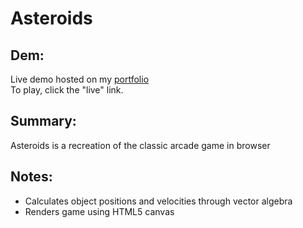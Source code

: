 Asteroids
=========

Dem:
-----
Live demo hosted on my [portfolio](http://www.daleum.com)  
To play, click the "live" link. 

Summary:
--------
Asteroids is a recreation of the classic arcade game in browser

Notes:
------
* Calculates object positions and velocities through vector algebra
* Renders game using HTML5 canvas




